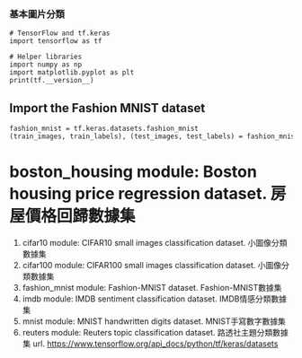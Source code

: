### 基本圖片分類

```
# TensorFlow and tf.keras
import tensorflow as tf

# Helper libraries
import numpy as np
import matplotlib.pyplot as plt
print(tf.__version__)
```

## Import the Fashion MNIST dataset

```
fashion_mnist = tf.keras.datasets.fashion_mnist
(train_images, train_labels), (test_images, test_labels) = fashion_mnist.load_data()
```

# boston_housing module: Boston housing price regression dataset.	房屋價格回歸數據集

1. cifar10 module: CIFAR10 small images classification dataset.	小圖像分類數據集
2. cifar100 module: CIFAR100 small images classification dataset.	小圖像分類數據集
3. fashion_mnist module: Fashion-MNIST dataset.			 Fashion-MNIST數據集
4. imdb module: IMDB sentiment classification dataset. 		IMDB情感分類數據集
5. mnist module: MNIST handwritten digits dataset.		 MNIST手寫數字數據集
6. reuters module: Reuters topic classification dataset.		路透社主題分類數據集
url. <https://www.tensorflow.org/api_docs/python/tf/keras/datasets>
